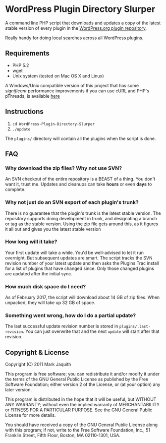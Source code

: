 WordPress Plugin Directory Slurper
==================================

A command line PHP script that downloads and updates a copy of the latest stable
version of every plugin in the [WordPress.org plugin repository][repo].

Really handy for doing local searches across all WordPress plugins.

[repo]: http://wordpress.org/extend/plugins/

Requirements
------------

* PHP 5.2
* wget
* Unix system (tested on Mac OS X and Linux)

A Windows/Unix compatible version of this project that has some _significant_ performance improvements if you can use cURL and PHP's pThreads, is available [here](https://github.com/chriscct7/WordPress-Plugin-Directory-Slurper)

Instructions
------------

1. `cd WordPress-Plugin-Directory-Slurper`
2. `./update`

The `plugins/` directory will contain all the plugins when the script is done.

FAQ
----

### Why download the zip files? Why not use SVN?

An SVN checkout of the entire repository is a BEAST of a thing. You don't want it,
trust me. Updates and cleanups can take **hours** or even **days** to complete.

### Why not just do an SVN export of each plugin's trunk?

There is no guarantee that the plugin's trunk is the latest stable version. The
repository supports doing development in trunk, and designating a branch or tag
as the stable version. Using the zip file gets around this, as it figures it all
out and gives you the latest stable version

### How long will it take?

Your first update will take a while. You'd be well-advised to let it run overnight.
But subsequent updates are smart. The script tracks the SVN revision number of your
latest update and then asks the Plugins Trac install for a list of plugins that have
changed since. Only those changed plugins are updated after the initial sync.

### How much disk space do I need?

As of February 2017, the script will download about 14 GB of zip files.  When
unpacked, they will take up 32 GB of space.

### Something went wrong, how do I do a partial update?

The last successful update revision number is stored in `plugins/.last-revision`.
You can just overwrite that and the next `update` will start after that revision.

Copyright & License
-------------------
Copyright (C) 2011 Mark Jaquith

This program is free software; you can redistribute it and/or
modify it under the terms of the GNU General Public License
as published by the Free Software Foundation; either version 2
of the License, or (at your option) any later version.

This program is distributed in the hope that it will be useful,
but WITHOUT ANY WARRANTY; without even the implied warranty of
MERCHANTABILITY or FITNESS FOR A PARTICULAR PURPOSE.  See the
GNU General Public License for more details.

You should have received a copy of the GNU General Public License
along with this program; if not, write to the Free Software
Foundation, Inc., 51 Franklin Street, Fifth Floor, Boston, MA  02110-1301, USA.
